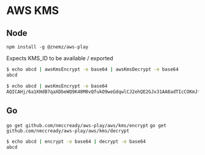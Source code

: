 # AWS KMS

## Node

`npm install -g @znemz/aws-play`

Expects KMS_ID to be available / exported

```bash
$ echo abcd | awsKmsEncrypt -e base64 | awsKmsDecrypt -e base64
abcd

$ echo abcd | awsKmsEncrypt -e base64
AQICAHj/6a1KHdB7qaXDbeWQ9K48M0vQfukO9weGdqwlCJ2ehQE2GJx31AA8adTIcCOKmJf9AAAAYzBhBgkqhkiG9w0BBwagVDBSAgEAME0GCSqGSIb3DQEHATAeBglghkgBZQMEAS4wEQQMltAgB55xMNmhaLR3AgEQgCAJVDr5cdtjELQwHbtzWbAwwWD/iTVWPpoD9qpnqW2iZg==%
```

## Go

`go get github.com/nmccready/aws-play/aws/kms/encrypt`
`go get github.com/nmccready/aws-play/aws/kms/decrypt`

```bash
$ echo abcd | encrypt -e base64 | decrypt -e base64
abcd
```
